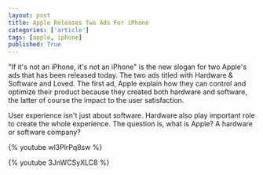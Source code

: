 ```yaml
---
layout: post
title: Apple Releases Two Ads For iPhone
categories: ['article']
tags: [apple, iphone]
published: True
---
```


"If it's not an iPhone, it's not an iPhone" is the new slogan for two Apple's ads that has been released today. The two ads titled with Hardware & Software and Loved. The first ad, Apple explain how they can control and optimize their product because they created both hardware and software, the latter of course the impact to the user satisfaction.

User experience isn't just about software. Hardware also play important role to create the whole experience. The question is, what is Apple? A hardware or software company?

{% youtube wl3PlrPq8sw %}

{% youtube 3JnWCSyXLC8 %}